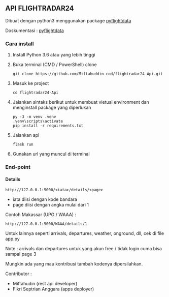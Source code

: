 ## API FLIGHTRADAR24

Dibuat dengan python3 menggunakan package [pyflightdata](https://github.com/supercoderz/pyflightdata)

Doskumentasi : [pyflightdata](https://pyflightdata.readthedocs.io/en/latest/pyflightdata.html)

### Cara install

1. Install Python 3.6 atau yang lebih tinggi
2. Buka terminal (CMD / PowerShell) clone 
    ```
    git clone https://github.com/Miftahuddin-cod/flightradar24-Api.git
    ```
3. Masuk ke project 
    ```
    cd flightradar24-Api
    ```
4. Jalankan sintaks berikut untuk membuat vietual environment dan menginstall package yang diperlukan

    ```
    py -3 -m venv .venv
    .venv\scripts\activate
    pip install -r requirements.txt
    ```

5. Jalankan api

    ```
    flask run
    ```
6. Gunakan url yang muncul di terminal

### End-point

#### Details

```
http://127.0.0.1:5000/<iata>/details/<page>
```
- iata diisi dengan kode bandara
- page diisi dengan angka mulai dari 1

Contoh Makassar (UPG / WAAA) :
```
http://127.0.0.1:5000/WAAA/details/1
```
Untuk lainnya seperti arrivals, departures, weather, onground, dll, cek di file app.py

Note : arrivals dan departures untuk yang akun free / tidak login cuma bisa sampai page 3

Mungkin ada yang mau kontribusi tambah kodenya dipersilahkan.

Contributor :
- Miftahudin (rest api developer)
- Fikri Septrian Anggara (apps deployer)
